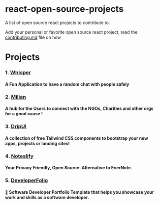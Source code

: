 # react-open-source-projects
A list of open source react projects to contribute to.

Add your personal or favorite open source react project, read the [contributing.md](https://github.com/Dun-sin/react-open-source-projects/blob/main/CONTRIBUTING.md) file on how

# Projects
  ### 1. [Whisper](https://github.com/Dun-sin/Whisper)
  ####   A Fun Application to have a random chat with people safely 
  ### 2. [Milian](https://github.com/IAmTamal/Milan)
  ####   A hub for the Users to connect with the NGOs, Charities and other orgs for a good cause ! 
  ### 3. [DripUI](https://github.com/khazifire/DripUI)
  ####   A collection of free Tailwind CSS components to bootstrap your new apps, projects or landing sites! 
  ### 4. [Noteslify](https://github.com/dvstechlabs/Noteslify)
  ####   Your Privacy Friendly, Open Source. Alternative to EverNote. 
  ### 5. [DeveloperFolio](https://github.com/saadpasta/developerFolio)
  ####   🚀 Software Developer Portfolio Template that helps you showcase your work and skills as a software developer. 


